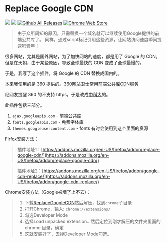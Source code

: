 Replace Google CDN
==================

[![](https://img.shields.io/github/issues/justjavac/ReplaceGoogleCDN.svg)](https://github.com/justjavac/ReplaceGoogleCDN/issues) [![](https://img.shields.io/github/release/justjavac/ReplaceGoogleCDN.svg)](https://github.com/justjavac/ReplaceGoogleCDN/releases)
[![Github All Releases](https://img.shields.io/github/downloads/justjavac/ReplaceGoogleCDN/total.svg)]()
[![Chrome Web Store](https://img.shields.io/chrome-web-store/v/kpampjmfiopfpkkepbllemkibefkiice.svg)](https://chrome.google.com/webstore/detail/kpampjmfiopfpkkepbllemkibefkiice)

> 由于众所周知的原因，只需替换一个域名就可以继续使用Google提供的前端公共库了。
> 同样，通过script标记引用这些资源，让网站访问速度瞬间提速吧骚年！

很多网站，尤其是国外网站，为了加快网站的速度，都是用了 Google 的 CDN。
但是在天朝，由于某些原因，导致全球最快的 CDN 变成了全球最慢的。

于是，我写了这个插件，将 Google 的 CDN 替换成国内的。

本来我使用的是 360 提供的。[360网站卫士常用前端公共库CDN服务](http://libs.useso.com)

经网友提醒 360 的不支持 https，于是改成[中科大](http://lug.ustc.edu.cn)的。

此插件包括三部分。

1. `ajax.googleapis.com` - 前端公共库
2. `fonts.googleapis.com` - 免费字体库
3. `themes.googleusercontent.com` - fonts 有时会使用到这个里面的资源

Firfox安装方法：

> 插件地址1：[https://addons.mozilla.org/en-US/firefox/addon/replace-google-cdn/](https://addons.mozilla.org/en-US/firefox/addon/replace-google-cdn/)

> 插件地址2：[https://addons.mozilla.org/en-US/firefox/addon/google-cdn-replace/](https://addons.mozilla.org/en-US/firefox/addon/google-cdn-replace/)

Chrome安装方法（Google被墙了上不去）：

> 1. 下载[ReplaceGoogleCDN](https://github.com/justjavac/ReplaceGoogleCDN/archive/master.zip)然后解压，找到`chrome`子目录
> 2. 打开Chrome，输入: `chrome://extensions/`
> 3. 勾选Developer Mode
> 4. 选择Load unpacked extension...然后定位到刚才解压的文件夹里面的 chrome 目录，确定
> 5. 这就安装好了，去掉Developer Mode勾选。

